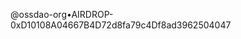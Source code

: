 @ossdao-org•AIRDROP-0xD10108A04667B4D72d8fa79c4Df8ad3962504047


<!---
umarfirdaus/umarfirdaus is a ✨ special ✨ repository because its `README.md` (this file) appears on your GitHub profile.
You can click the Preview link to take a look at your changes.
--->
